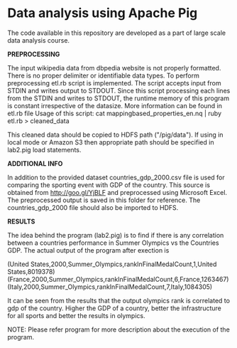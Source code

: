 Data analysis using Apache Pig 
==============================
The code available in this repository are developed as a part of large scale data analysis course. 

**PREPROCESSING**

The input wikipedia data from dbpedia website is not properly formatted. There is no proper delimiter or identifiable data types.
To perform preprocessing etl.rb script is implemented. The script accepts input from STDIN and writes output to STDOUT.
Since this script processing each lines from the STDIN and writes to STDOUT, the runtime memory of this program is constant irrespective of the datasize. More information can be found in etl.rb file
Usage of this script:
cat mappingbased_properties_en.nq | ruby etl.rb > cleaned_data

This cleaned data should be copied to HDFS path ("/pig/data"). If using in local mode or Amazon S3 then appropriate path should be specified in lab2.pig load statements.

**ADDITIONAL INFO**

In addition to the provided dataset countries_gdp_2000.csv file is used for comparing the sporting event with GDP of the country. This source is obtained from http://goo.gl/YjBLF and preprocessed using Microsoft Excel. The preprocessed output is saved in this folder for reference. The countries_gdp_2000 file should also be imported to HDFS.

**RESULTS**

The idea behind the program (lab2.pig) is to find if there is any correlation between a countries performance in Summer Olympics vs the Countries GDP. The actual output of the program after exection is 


(United States,2000,Summer_Olympics,rankInFinalMedalCount,1,United States,8019378)
(France,2000,Summer_Olympics,rankInFinalMedalCount,6,France,1263467)
(Italy,2000,Summer_Olympics,rankInFinalMedalCount,7,Italy,1084305)

It can be seen from the results that the output olympics rank is correlated to gdp of the country.
Higher the GDP of a country, better the infrastructure for all sports and better the results in olympics.

NOTE: Please refer program for more description about the execution of the program.


